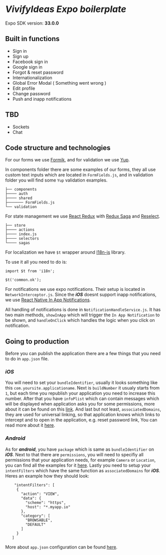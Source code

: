 # **_VivifyIdeas Expo boilerplate_**

Expo SDK version: **33.0.0**

## **Built in functions**

- Sign in
- Sign up
- Facebook sign in
- Google sign in
- Forgot & reset password
- Internationalization
- Global Error Modal ( Something went wrong )
- Edit profile
- Change password
- Push and inapp notifications

## **TBD**

- Sockets
- Chat

## **Code structure and technologies**

For our forms we use [Formik](https://github.com/jaredpalmer/formik), and for validation we use [Yup](https://github.com/jquense/yup).

In components folder there are some examples of our forms, they all use custom text inputs which are located in `FormFields.js`, and in validation folder you will find some `Yup` validation examples.

    ├── components
    ├──── auth
    ├──── shared
    ├─────── FormFields.js
    └── validation

For state management we use [React Redux](https://github.com/reduxjs/react-redux) with [Redux Saga](https://github.com/redux-saga/redux-saga) and [Reselect](https://github.com/reduxjs/reselect).

    ├── store
    ├──── actions
    ├──── index.js
    ├──── selectors
    └──── sagas

For localization we have `$t` wrapper around [I18n-js](https://github.com/fnando/i18n-js) library.

To use it all you need to do is:

```
import $t from 'i18n';

$t('common.ok');
```

For notifications we use expo notifications. Their setup is located in `NetworkInterceptor.js`. Since the **_iOS_** doesnt support inapp notifications, we use [React Native In App Notifications](https://github.com/AlexSensei/react-native-in-app-notification).

All handling of notifications is done in `NotificationHandleService.js`. It has two main methods, `showInApp` which will trigger the `In App Notification` to be shown, and `handleOnClick` which handles the logic when you click on notification.

## **Going to production**

Before you can publish the application there are a few things that you need to do in `app.json` file.

### **_iOS_**

You will need to set your `bundleIdentifier`, usually it looks something like this `com.yoursite.applicationame`. Next is `buildNumber` it usualy starts from `1`, but each time you republish your application you need to increase this number. After that you have `infoPlist` which can contain messages which will be displayed when application asks you for some permissions, more about it can be found on this [link](https://developer.apple.com/documentation/bundleresources/information_property_list).
And last but not least, `associatedDomains`, they are used for universal linking, so that application knows which links to intercept and to open in the application, e.g. reset password link, You can read more about it [here](https://developer.apple.com/documentation/uikit/core_app/allowing_apps_and_websites_to_link_to_your_content/enabling_universal_links).

### **_Android_**

As for **_android_**, you have `package` which is same as `bundleIdentifier` on **_iOS_**. Next to that there are `permissions`, you will need to specifiy all permissions that your application needs, for example `Camera` or `Location`, you can find all the examples for it [here](https://docs.expo.io/versions/latest/sdk/permissions/#android-permissions-equivalents-inside-appjson). Lastly you need to setup your `intentFilters` which have the same function as `associatedDomains` for **_iOS_**. Heres an example how they should look:

```
    "intentFilters": [
     {
       "action": "VIEW",
       "data": {
         "scheme": "https",
         "host": "*.myapp.io"
       },
       "category": [
         "BROWSABLE",
         "DEFAULT"
       ]
     }
   ]
```

More about `app.json` configuration can be found [here](https://docs.expo.io/versions/latest/workflow/configuration/).
